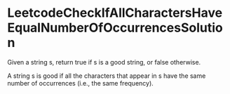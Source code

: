 # LeetcodeCheckIfAllCharactersHaveEqualNumberOfOccurrencesSolution
Given a string s, return true if s is a good string, or false otherwise.

A string s is good if all the characters that appear in s have the same number of occurrences (i.e., the same frequency).
